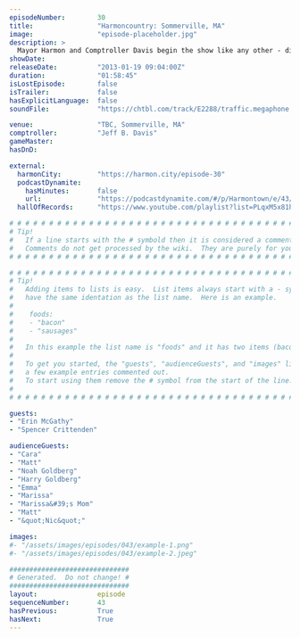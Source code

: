 ```yaml
---
episodeNumber:        30
title:                "Harmoncountry: Sommerville, MA"
image:                "episode-placeholder.jpg"
description: >
  Mayor Harmon and Comptroller Davis begin the show like any other - discussing the city's auto theft statistics. What comes next is 80+ minutes of insanity, featuring Adam Goldberg's brothers, Erin and Dan's sex life and much, much, sooooo much more.
showDate:             
releaseDate:          "2013-01-19 09:04:00Z"
duration:             "01:58:45"
isLostEpisode:        false
isTrailer:            false
hasExplicitLanguage:  false
soundFile:            "https://chtbl.com/track/E2288/traffic.megaphone.fm/STA2988867057.mp3?updated=1554329784"

venue:                "TBC, Sommerville, MA"
comptroller:          "Jeff B. Davis"
gameMaster:           
hasDnD:               

external:
  harmonCity:         "https://harmon.city/episode-30"
  podcastDynamite:
    hasMinutes:       false
    url:              "https://podcastdynamite.com/#/p/Harmontown/e/43/30"
  hallOfRecords:      "https://www.youtube.com/playlist?list=PLqxM5x81hNOaXxtFgBlHURu39fBmy6X9p"

# # # # # # # # # # # # # # # # # # # # # # # # # # # # # # # # # # # # # # # # # # # # #
# Tip!
#   If a line starts with the # symbold then it is considered a comment.
#   Comments do not get processed by the wiki.  They are purely for your information.
# # # # # # # # # # # # # # # # # # # # # # # # # # # # # # # # # # # # # # # # # # # # #

# # # # # # # # # # # # # # # # # # # # # # # # # # # # # # # # # # # # # # # # # # # # #
# Tip!
#   Adding items to lists is easy.  List items always start with a - symbol and have
#   have the same identation as the list name.  Here is an example.
#
#    foods:
#    - "bacon"
#    - "sausages"
#
#   In this example the list name is "foods" and it has two items (bacon, and sausages).
#
#   To get you started, the "guests", "audienceGuests", and "images" lists below have
#   a few example entries commented out.
#   To start using them remove the # symbol from the start of the line.
#
# # # # # # # # # # # # # # # # # # # # # # # # # # # # # # # # # # # # # # # # # # # # #

guests:
- "Erin McGathy"
- "Spencer Crittenden"

audienceGuests:
- "Cara"
- "Matt"
- "Noah Goldberg"
- "Harry Goldberg"
- "Emma"
- "Marissa"
- "Marissa&#39;s Mom"
- "Matt"
- "&quot;Nic&quot;"

images:
#- "/assets/images/episodes/043/example-1.png"
#- "/assets/images/episodes/043/example-2.jpeg"

##############################
# Generated.  Do not change! #
##############################
layout:               episode
sequenceNumber:       43
hasPrevious:          True
hasNext:              True
---
```


<!-- The episode description will be rendered here -->

<!-- Add your content BELOW here -->
<!-- vvvvvvvvvvvvvvvvvvvvvvvvvvv -->




<!-- ^^^^^^^^^^^^^^^^^^^^^^^^^^^ -->
<!-- Add your content ABOVE here -->

<!-- The episode gallery will be rendered here -->